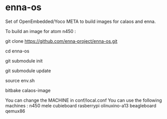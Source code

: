enna-os
=======

Set of OpenEmbedded/Yoco META to build images for calaos and enna.

To build an image for atom n450 :

git clone https://github.com/enna-project/enna-os.git

cd enna-os

git submodule init

git submodule update

source env.sh

bitbake calaos-image

You can change the MACHINE in conf/local.conf
You can use the following machines : n450 mele cubieboard rasberrypi olinuxino-a13 beagleboard qemux86

